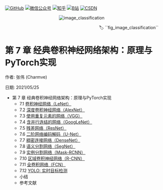 <p align="left">
  <a href="https://github.com/Charmve"><img src="https://img.shields.io/badge/GitHub-@Charmve-000000.svg?logo=GitHub" alt="GitHub" target="_blank"></a>
  <a href="https://imgconvert.csdnimg.cn/aHR0cHM6Ly9tbWJpei5xcGljLmNuL21tYml6X3BuZy9aTmRoV05pYjNJUkIzZk5ldWVGZEQ4YnZ4cXlzbXRtRktUTGdFSXZOMUdnTHhDNXV0Y1VBZVJ0T0lJa0hTZTVnVGowamVtZUVOQTJJMHhiU0xjQ3VrVVEvNjQw?x-oss-process=image/format,png" target="_blank" ><img src="https://img.shields.io/badge/公众号-@迈微AI研习社-000000.svg?style=flat-square&amp;logo=WeChat" alt="微信公众号"/></a>
  <a href="https://www.zhihu.com/people/MaiweiE-com" target="_blank" ><img src="https://img.shields.io/badge/%E7%9F%A5%E4%B9%8E-@Charmve-000000.svg?style=flat-square&amp;logo=Zhihu" alt="知乎"/></a>
  <a href="https://space.bilibili.com/62079686" target="_blank"><img src="https://img.shields.io/badge/B站-@Charmve-000000.svg?style=flat-square&amp;logo=Bilibili" alt="B站"/></a>
  <a href="https://blog.csdn.net/Charmve" target="_blank"><img src="https://img.shields.io/badge/CSDN-@Charmve-000000.svg?style=flat-square&amp;logo=CSDN" alt="CSDN"/></a>
</p>

<p align="center">
  <img src="https://raw.githubusercontent.com/Charmve/computer-vision-in-action/main/res/ui/image_classification.png" alt="image_classification">
</p>

<p align="right">
🏷️  ``fig_image_classification``
</p> 


# 第 7 章 经典卷积神经网络架构：原理与PyTorch实现

作者: 张伟 (Charmve)

日期: 2021/05/25

- 第 7 章 经典卷积神经网络架构：原理与PyTorch实现
    - 7.1 [卷积神经网络（LeNet）](7.1%20卷积神经网络（LeNet）.md)
    - 7.2 [深度卷积神经网络（AlexNet）](7.2%20深度卷积神经网络（AlexNet）.md)
    - 7.3 [使用重复元素的网络（VGG）](7.3%20使用重复元素的网络（VGG）.md)
    - 7.4 [含并行连结的网络（GoogLeNet）](7.4%20含并行连结的网络（GoogLeNet）.md)
    - 7.5 [残差网络（ResNet）](chapter7.6_残差网络-ResNet.md)
    - 7.6 [二阶网络编码解码（U-Net）](chapter7.7_二阶网络编码解码-UNet.md)
    - 7.7 [稠密连接网络（DenseNet）](chapter7.8_稠密连接网络-DenseNet.md)
    - 7.8 [语义分割网络（SegNet）](chapter7.9_语义分割网络-SegNet.md)
    - 7.9 [实例分割网络（Mask-RCNN）](chapter7.9_实例分割网络-Mask-RCNN.md)
    - 7.10 [区域卷积神经网络（R-CNN）](chapter7.10_区域卷积神经网络-RCNN.md)
    - 7.11 [全卷积网络（FCN）](chapter7.11_全卷积网络-FCN.md)
    - 7.12 [YOLO: 实时目标检测](https://pjreddie.com/darknet/yolo/)
    - 小结
    - 参考文献



